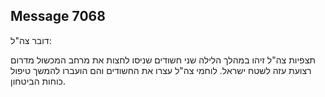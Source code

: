 ## Message 7068

דובר צה"ל:

תצפיות צה"ל זיהו במהלך הלילה שני חשודים שניסו לחצות את מרחב המכשול מדרום רצועת עזה לשטח ישראל. לוחמי צה"ל עצרו את החשודים והם הועברו להמשך טיפול כוחות הביטחון.

